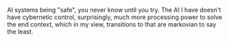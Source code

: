 AI systems being "safe", you never know until you try. The AI I have doesn't have cybernetic control, surprisingly, much more processing power to solve the end context, which in my view, transitions to that are markovian to say the least.

